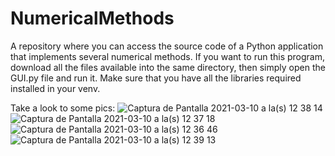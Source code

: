 # NumericalMethods
A repository where you can access the source code of a Python application that implements several numerical methods.
If you want to run this program, download all the files available into the same directory, then simply open the GUI.py file and run it. Make sure that you have all the libraries required installed in your venv.

Take a look to some pics:
![Captura de Pantalla 2021-03-10 a la(s) 12 38 14](https://user-images.githubusercontent.com/22695707/110679941-a8656d00-819d-11eb-9d7d-69bf12478aec.png)
![Captura de Pantalla 2021-03-10 a la(s) 12 37 18](https://user-images.githubusercontent.com/22695707/110679958-ac918a80-819d-11eb-8480-0d77e603713a.png)
![Captura de Pantalla 2021-03-10 a la(s) 12 36 46](https://user-images.githubusercontent.com/22695707/110679972-b0bda800-819d-11eb-8473-e6fbe50fb05d.png)
![Captura de Pantalla 2021-03-10 a la(s) 12 39 13](https://user-images.githubusercontent.com/22695707/110679984-b3b89880-819d-11eb-91b7-3540e9363692.png)
